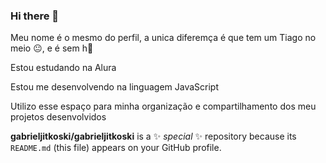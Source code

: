 ### Hi there 👋

Meu nome é o mesmo do perfil, a unica diferemça é que tem um Tiago no meio 😐, e é sem h🤬

Estou estudando na Alura

Estou me desenvolvendo na linguagem JavaScript

Utilizo esse espaço para minha organização e compartilhamento dos meu projetos desenvolvidos


**gabrieljitkoski/gabrieljitkoski** is a ✨ _special_ ✨ repository because its `README.md` (this file) appears on your GitHub profile.
